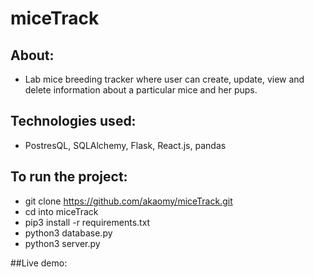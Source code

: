 # miceTrack

## About:
- Lab mice breeding tracker where user can create, update, view and delete information about a particular mice and her pups.

## Technologies used:
- PostresQL, SQLAlchemy, Flask, React.js, pandas


## To run the project:
- git clone https://github.com/akaomy/miceTrack.git
- cd into miceTrack
- pip3 install -r requirements.txt
- python3 database.py
- python3 server.py

##Live demo:

